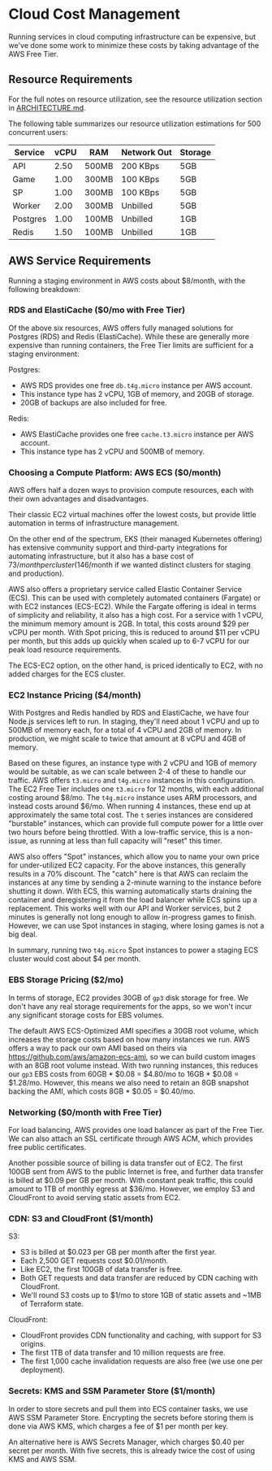 # Cloud Cost Management

Running services in cloud computing infrastructure can be expensive, but we've
done some work to minimize these costs by taking advantage of the AWS Free Tier.

## Resource Requirements

For the full notes on resource utilization, see the resource utilization
section in [ARCHITECTURE.md](../ARCHITECTURE.md#resource-utilization).

The following table summarizes our resource utilization estimations for 500
concurrent users:

| Service  | vCPU | RAM   | Network Out | Storage |
|----------|------|-------|-------------|---------|
| API      | 2.50 | 500MB | 200 KBps    | 5GB     |
| Game     | 1.00 | 300MB | 100 KBps    | 5GB     |
| SP       | 1.00 | 300MB | 100 KBps    | 5GB     |
| Worker   | 2.00 | 300MB | Unbilled    | 5GB     |
| Postgres | 1.00 | 100MB | Unbilled    | 1GB     |
| Redis    | 1.50 | 100MB | Unbilled    | 1GB     |

## AWS Service Requirements

Running a staging environment in AWS costs about $8/month, with the following
breakdown:

### RDS and ElastiCache ($0/mo with Free Tier)

Of the above six resources, AWS offers fully managed solutions for Postgres
(RDS) and Redis (ElastiCache). While these are generally more expensive than
running containers, the Free Tier limits are sufficient for a staging
environment:

Postgres:

- AWS RDS provides one free `db.t4g.micro` instance per AWS account.
- This instance type has 2 vCPU, 1GB of memory, and 20GB of storage.
- 20GB of backups are also included for free.

Redis:

- AWS ElastiCache provides one free `cache.t3.micro` instance per AWS account.
- This instance type has 2 vCPU and 500MB of memory.

### Choosing a Compute Platform: AWS ECS ($0/month)

AWS offers half a dozen ways to provision compute resources, each with their
own advantages and disadvantages.

Their classic EC2 virtual machines offer the lowest costs, but provide little
automation in terms of infrastructure management.

On the other end of the spectrum, EKS (their managed Kubernetes offering) has
extensive community support and third-party integrations for automating
infrastructure, but it also has a base cost of $73/month per cluster ($146/month
if we wanted distinct clusters for staging and production).

AWS also offers a proprietary service called Elastic Container Service (ECS).
This can be used with completely automated containers (Fargate) or with EC2
instances (ECS-EC2). While the Fargate offering is ideal in terms of simplicity
and reliability, it also has a high cost. For a service with 1 vCPU, the
minimum memory amount is 2GB. In total, this costs around $29 per vCPU per
month. With Spot pricing, this is reduced to around $11 per vCPU per month, but
this adds up quickly when scaled up to 6-7 vCPU for our peak load resource
requirements.

The ECS-EC2 option, on the other hand, is priced identically to EC2, with no
added charges for the ECS cluster.

### EC2 Instance Pricing ($4/month)

With Postgres and Redis handled by RDS and ElastiCache, we have four Node.js
services left to run. In staging, they'll need about 1 vCPU and up to 500MB of
memory each, for a total of 4 vCPU and 2GB of memory. In production, we might
scale to twice that amount at 8 vCPU and 4GB of memory.

Based on these figures, an instance type with 2 vCPU and 1GB of memory would be
suitable, as we can scale between 2-4 of these to handle our traffic. AWS
offers `t3.micro` and `t4g.micro` instances in this configuration. The EC2 Free
Tier includes one `t3.micro` for 12 months, with each additional costing around
$8/mo. The `t4g.micro` instance uses ARM processors, and instead costs around
$6/mo. When running 4 instances, these end up at approximately the same total
cost. The `t` series instances are considered "burstable" instances, which can
provide full compute power for a little over two hours before being throttled.
With a low-traffic service, this is a non-issue, as running at less than full
capacity will "reset" this timer.

AWS also offers "Spot" instances, which allow you to name your own price for
under-utilized EC2 capacity. For the above instances, this generally results in
a 70% discount. The "catch" here is that AWS can reclaim the instances at any
time by sending a 2-minute warning to the instance before shutting it down.
With ECS, this warning automatically starts draining the container and
deregistering it from the load balancer while ECS spins up a replacement. This
works well with our API and Worker services, but 2 minutes is generally not
long enough to allow in-progress games to finish. However, we can use Spot
instances in staging, where losing games is not a big deal.

In summary, running two `t4g.micro` Spot instances to power a staging ECS
cluster would cost about $4 per month.

### EBS Storage Pricing ($2/mo)

In terms of storage, EC2 provides 30GB of `gp3` disk storage for free. We don't
have any real storage requirements for the apps, so we won't incur any
significant storage costs for EBS volumes.

The default AWS ECS-Optimized AMI specifies a 30GB root volume, which increases
the storage costs based on how many instances we run. AWS offers a way to pack
our own AMI based on theirs via https://github.com/aws/amazon-ecs-ami, so we
can build custom images with an 8GB root volume instead. With two running
instances, this reduces our `gp3` EBS costs from 60GB * $0.08 = $4.80/mo to
16GB * $0.08 = $1.28/mo. However, this means we also need to retain an 8GB
snapshot backing the AMI, which costs 8GB * $0.05 = $0.40/mo.

### Networking ($0/month with Free Tier)

For load balancing, AWS provides one load balancer as part of the Free Tier. We
can also attach an SSL certificate through AWS ACM, which provides free public
certificates.

Another possible source of billing is data transfer out of EC2. The first 100GB
sent from AWS to the public Internet is free, and further data transfer is
billed at $0.09 per GB per month. With constant peak traffic, this could amount
to 1TB of monthly egress at $36/mo. However, we employ S3 and CloudFront to
avoid serving static assets from EC2.

### CDN: S3 and CloudFront ($1/month)

S3:

- S3 is billed at $0.023 per GB per month after the first year.
- Each 2,500 GET requests cost $0.01/month.
- Like EC2, the first 100GB of data transfer is free.
- Both GET requests and data transfer are reduced by CDN caching with
	CloudFront.
- We'll round S3 costs up to $1/mo to store 1GB of static assets and ~1MB of
	Terraform state.

CloudFront:

- CloudFront provides CDN functionality and caching, with support for S3
	origins.
- The first 1TB of data transfer and 10 million requests are free.
- The first 1,000 cache invalidation requests are also free (we use one per
	deployment).

### Secrets: KMS and SSM Parameter Store ($1/month)

In order to store secrets and pull them into ECS container tasks, we use AWS
SSM Parameter Store. Encrypting the secrets before storing them is done via AWS
KMS, which charges a fee of $1 per month per key.

An alternative here is AWS Secrets Manager, which charges $0.40 per secret per
month. With five secrets, this is already twice the cost of using KMS and AWS
SSM.
